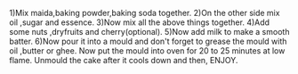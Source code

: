 1)Mix maida,baking powder,baking soda together.
2)On the other side mix oil ,sugar and essence.
3)Now mix all the above things together.
4)Add some nuts ,dryfruits and cherry(optional).
5)Now add milk to make a smooth batter.
6)Now pour it into a mould and don't forget to grease the mould with oil ,butter or ghee.
Now put the mould into oven for 20 to 25 minutes at low flame.
Unmould the cake after it cools down and then, ENJOY.